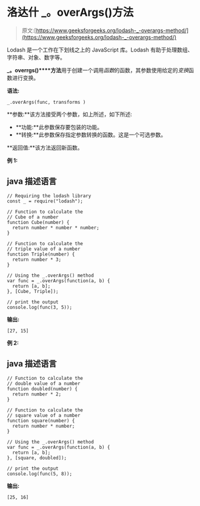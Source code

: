 # 洛达什 _。overArgs()方法

> 原文:[https://www.geeksforgeeks.org/lodash-_-overargs-method/](https://www.geeksforgeeks.org/lodash-_-overargs-method/)

Lodash 是一个工作在下划线之上的 JavaScript 库。Lodash 有助于处理数组、字符串、对象、数字等。

**_。overrgs()****方法**用于创建一个调用*函数*的函数，其参数使用给定的*变换*函数进行变换。

**语法:**

```
_.overArgs(func, transforms )
```

**参数:**该方法接受两个参数，如上所述，如下所述:

*   **功能:**此参数保存要包装的功能。
*   **转换:**此参数保存指定参数转换的函数。这是一个可选参数。

**返回值:**该方法返回新函数。

**例 1:**

## java 描述语言

```
// Requiring the lodash library 
const _ = require("lodash"); 

// Function to calculate the
// Cube of a number
function Cube(number) {
  return number * number * number;
}

// Function to calculate the
// triple value of a number
function Triple(number) {
  return number * 3;
}

// Using the _.overArgs() method 
var func = _.overArgs(function(a, b) {
  return [a, b];
}, [Cube, Triple]);

// print the output
console.log(func(3, 5));
```

**输出:**

```
[27, 15]
```

**例 2:**

## java 描述语言

```
// Function to calculate the
// double value of a number
function doubled(number) {
  return number * 2;
}

// Function to calculate the
// square value of a number
function square(number) {
  return number * number;
}

// Using the _.overArgs() method 
var func = _.overArgs(function(a, b) {
  return [a, b];
}, [square, doubled]);

// print the output
console.log(func(5, 8));
```

**输出:**

```
[25, 16]
```